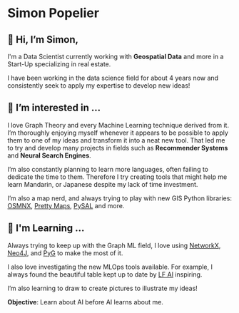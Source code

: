 # Simon Popelier

## 👋 Hi, I’m Simon,

I'm a Data Scientist currently working with **Geospatial Data** and more in a Start-Up specializing in real estate.

I have been working in the data science field for about 4 years now and consistently seek to apply my expertise to develop new ideas! 

## 👀 I’m interested in ...

I love Graph Theory and every Machine Learning technique derived from it. I’m thoroughly enjoying myself whenever it appears to be possible to apply them to one of my ideas and transform it into a neat new tool. That led me to try and develop many projects in fields such as **Recommender Systems** and **Neural Search Engines**.

I’m also constantly planning to learn more languages, often failing to dedicate the time to them. Therefore I try creating tools that might help me learn Mandarin, or Japanese despite my lack of time investment.

I’m also a map nerd, and always trying to play with new GIS Python libraries: [OSMNX](https://github.com/gboeing/osmnx), [Pretty Maps](https://github.com/marceloprates/prettymaps), [PySAL](https://github.com/pysal/pysal) and more.

## 🌱 I'm Learning ...

Always trying to keep up with the Graph ML field, I love using [NetworkX](https://github.com/networkx), [Neo4J](https://github.com/neo4j), and [PyG](https://github.com/pyg-team/pytorch_geometric) to make the most of it.

I also love investigating the new MLOps tools available. For example, I always found the beautiful table kept up to date by [LF AI](https://landscape.lfai.foundation/) inspiring.

I’m also learning to draw to create pictures to illustrate my ideas!

**Objective**: Learn about AI before AI learns about me.
